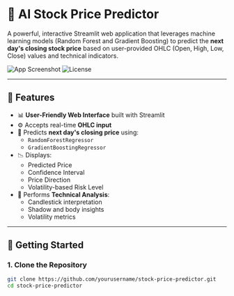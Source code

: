 # 🤖 AI Stock Price Predictor

A powerful, interactive Streamlit web application that leverages machine learning models (Random Forest and Gradient Boosting) to predict the **next day's closing stock price** based on user-provided OHLC (Open, High, Low, Close) values and technical indicators.

![App Screenshot](https://img.shields.io/badge/Built%20with-Streamlit-red?style=for-the-badge&logo=streamlit)
![License](https://img.shields.io/github/license/yourusername/stock-price-predictor?style=for-the-badge)

---

## 📌 Features

- 📊 **User-Friendly Web Interface** built with Streamlit
- ⚙️ Accepts real-time **OHLC input**
- 🤖 Predicts **next day's closing price** using:
  - `RandomForestRegressor`
  - `GradientBoostingRegressor`
- 📉 Displays:
  - Predicted Price
  - Confidence Interval
  - Price Direction
  - Volatility-based Risk Level
- 🧠 Performs **Technical Analysis**:
  - Candlestick interpretation
  - Shadow and body insights
  - Volatility metrics

---

## 🚀 Getting Started

### 1. Clone the Repository

```bash
git clone https://github.com/yourusername/stock-price-predictor.git
cd stock-price-predictor
